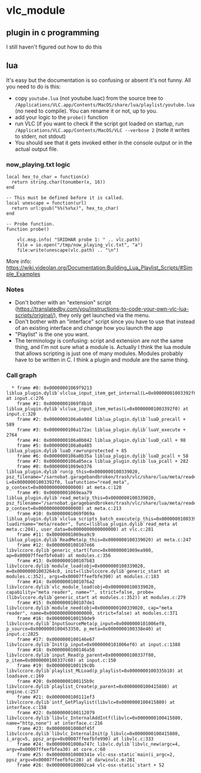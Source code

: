 # vlc_module

## plugin in c programming

I still haven't figured out how to do this

## lua

It's easy but the documentation is so confusing or absent it's not funny. All you need to do is this:

* copy `youtube.lua` (not youtube.luac) from the source tree to `/Applications/VLC.app/Contents/MacOS/share/lua/playlist/youtube.lua` (no need to compile). You can rename it or not, up to you.
* add your logic to the `probe()` function
* run VLC (if you want to check if the script got loaded on startup, run `/Applications/VLC.app/Contents/MacOS/VLC --verbose 2` (note it writes to stderr, not stdout)
* You should see that it gets invoked either in the console output or in the actual output file.

### now_playing.txt logic

```
local hex_to_char = function(x)
  return string.char(tonumber(x, 16))
end

-- This must be defined before it is called.
local unescape = function(url)
  return url:gsub("%%(%x%x)", hex_to_char)
end

-- Probe function.
function probe()

	vlc.msg.info( "SRIDHAR probe 1: " .. vlc.path)
	file = io.open("/tmp/now_playing_vlc.txt", "a")
	file:write(unescape(vlc.path) .. "\n")
```

More info: https://wiki.videolan.org/Documentation:Building_Lua_Playlist_Scripts/#Simple_Examples

### Notes
* Don't bother with an "extension" script (https://translatedby.com/you/instructions-to-code-your-own-vlc-lua-scripts/original/), they only get launched via the menu.
* Don't bother with an "interface" script since you have to use that instead of an existing interface and change how you launch the app
* "Playlist" is the one you want.
* The terminology is confusing: script and extension are not the same thing, and I'm not sure what a module is. Actually I think the lua module that allows scripting is just one of many modules. Modules probably have to be written in C. I think a plugin and module are the same thing.

### Call graph

```
  * frame #0: 0x00000001069f9213 liblua_plugin.dylib`vlclua_input_item_get_internal(L=0x00000001003392f0) at input.c:276
    frame #1: 0x00000001069f8b10 liblua_plugin.dylib`vlclua_input_item_metas(L=0x00000001003392f0) at input.c:320
    frame #2: 0x0000000106a0a98d liblua_plugin.dylib`luaD_precall + 589
    frame #3: 0x0000000106a172ac liblua_plugin.dylib`luaV_execute + 2764
    frame #4: 0x0000000106a0b042 liblua_plugin.dylib`luaD_call + 98
    frame #5: 0x0000000106a0a485 liblua_plugin.dylib`luaD_rawrunprotected + 85
    frame #6: 0x0000000106a0b35a liblua_plugin.dylib`luaD_pcall + 58
    frame #7: 0x0000000106a05eca liblua_plugin.dylib`lua_pcall + 282
    frame #8: 0x00000001069eb376 liblua_plugin.dylib`run(p_this=0x0000000100339020, psz_filename="/sarnobat.garagebandbroken/trash/vlc/share/lua/meta/reader/filename.lua", L=0x00000001003392f0, luafunction="read_meta", p_context=0x0000000000000000) at meta.c:128
    frame #9: 0x00000001069eaa79 liblua_plugin.dylib`read_meta(p_this=0x0000000100339020, psz_filename="/sarnobat.garagebandbroken/trash/vlc/share/lua/meta/reader/filename.lua", p_context=0x0000000000000000) at meta.c:213
    frame #10: 0x00000001069f069a liblua_plugin.dylib`vlclua_scripts_batch_execute(p_this=0x0000000100339020, luadirname="meta/reader", func=(liblua_plugin.dylib`read_meta at meta.c:204), user_data=0x0000000000000000) at vlc.c:281
    frame #11: 0x00000001069ea9c9 liblua_plugin.dylib`ReadMeta(p_this=0x0000000100339020) at meta.c:247
    frame #12: 0x0000000100107e66 libvlccore.dylib`generic_start(func=0x00000001069ea980, ap=0x00007ffeefbfe0a0) at modules.c:356
    frame #13: 0x0000000100107b83 libvlccore.dylib`module_load(obj=0x0000000100339020, m=0x00000001003264c0, init=(libvlccore.dylib`generic_start at modules.c:352), args=0x00007ffeefbfe390) at modules.c:183
    frame #14: 0x00000001001076a2 libvlccore.dylib`vlc_module_load(obj=0x0000000100339020, capability="meta reader", name="", strict=false, probe=(libvlccore.dylib`generic_start at modules.c:352)) at modules.c:279
    frame #15: 0x0000000100107de1 libvlccore.dylib`module_need(obj=0x0000000100339020, cap="meta reader", name=0x0000000000000000, strict=false) at modules.c:371
    frame #16: 0x0000000100150de9 libvlccore.dylib`InputSourceMeta(p_input=0x0000000101006ef0, p_source=0x0000000100453350, p_meta=0x0000000100338e40) at input.c:2825
    frame #17: 0x0000000100146e67 libvlccore.dylib`Init(p_input=0x0000000101006ef0) at input.c:1388
    frame #18: 0x0000000100146a58 libvlccore.dylib`input_Read(p_parent=0x0000000100337f80, p_item=0x0000000100337c60) at input.c:150
    frame #19: 0x0000000100119c0b libvlccore.dylib`playlist_MLLoad(p_playlist=0x0000000100335b10) at loadsave.c:169
    frame #20: 0x0000000100115b9c libvlccore.dylib`playlist_Create(p_parent=0x0000000100415880) at engine.c:257
    frame #21: 0x0000000100111ef3 libvlccore.dylib`intf_GetPlaylist(libvlc=0x0000000100415880) at interface.c:158
    frame #22: 0x0000000100112079 libvlccore.dylib`libvlc_InternalAddIntf(libvlc=0x0000000100415880, name="http,none") at interface.c:216
    frame #23: 0x00000001000df45f libvlccore.dylib`libvlc_InternalInit(p_libvlc=0x0000000100415880, i_argc=5, ppsz_argv=0x00007ffeefbfe990) at libvlc.c:333
    frame #24: 0x00000001000a747c libvlc.dylib`libvlc_new(argc=4, argv=0x00007ffeefbfea30) at core.c:60
    frame #25: 0x000000010000341e vlc-osx-static`main(i_argc=2, ppsz_argv=0x00007ffeefbfec28) at darwinvlc.m:281
    frame #26: 0x0000000100002ca4 vlc-osx-static`start + 52
```
 
